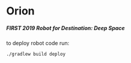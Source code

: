 # Orion

##### FIRST 2019 Robot for Destination: Deep Space

to deploy robot code run:

```
./gradlew build deploy
```